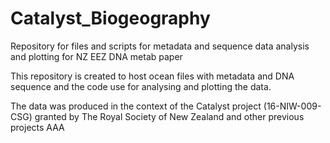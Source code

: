 # Catalyst_Biogeography
Repository for files and scripts for metadata and sequence data analysis and plotting for NZ EEZ DNA metab paper

This repository is created to host ocean files with metadata and DNA sequence and the code use for analysing and plotting the data. 

The data was produced in the context of the Catalyst project (16-NIW-009-CSG) granted by The Royal Society of New Zealand and other previous projects
AAA
